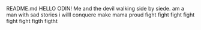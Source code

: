 README.md
HELLO ODIN! 
Me and the devil walking side by siede.
am a man with sad stories i willl conquere
make mama proud
fight fight fight fight fight fight figth figtht